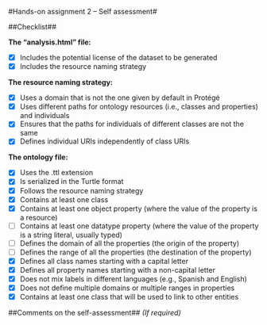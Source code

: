 #Hands-on assignment 2 – Self assessment#

##Checklist##

**The “analysis.html” file:**

- [x] Includes the potential license of the dataset to be generated
- [x] Includes the resource naming strategy

**The resource naming strategy:**

- [x] Uses a domain that is not the one given by default in Protégé
- [x] Uses different paths for ontology resources (i.e., classes and properties) and individuals
- [x] Ensures that the paths for individuals of different classes are not the same
- [x] Defines individual URIs independently of class URIs

**The ontology file:**

- [x] Uses the .ttl extension
- [x] Is serialized in the Turtle format
- [x] Follows the resource naming strategy
- [x] Contains at least one class
- [x] Contains at least one object property (where the value of the property is a resource)
- [ ] Contains at least one datatype property (where the value of the property is a string literal, usually typed)
- [ ] Defines the domain of all the properties (the origin of the property)
- [ ] Defines the range of all the properties (the destination of the property)
- [x] Defines all class names starting with a capital letter
- [x] Defines all property names starting with a non-capital letter
- [x] Does not mix labels in different languages (e.g., Spanish and English)
- [x] Does not define multiple domains or multiple ranges in properties
- [x] Contains at least one class that will be used to link to other entities

##Comments on the self-assessment##
_(If required)_
